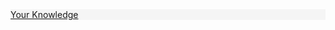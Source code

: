 <html></html>
<header class="header">
  <a href="#" class="logo">Your Knowledge</a>
  </nav>
</header>
<style>
    @import url('https://fonts.googleapis.com/css2?family=Sriracha&display=swap');

body {
  margin: 0;
  box-sizing: border-box;
}
/* CSS for header */
.header {
  display: flex;
  justify-content: space-between;
  align-items: center;
  background-color: #f5f5f5;
}

.header .logo {
  font-size: 35px;
  font-family: 'Sriracha', cursive;
  color: #000;
  text-decoration: none;
  margin-left: 50px;
}

.nav-items {
  display: flex;
  justify-content: space-around;
  align-items: center;
  background-color: #f5f5f5;
  margin-right: 40px;
}

.nav-items a {
  text-decoration: none;
  color: #000;
  padding: 55px 50px;
}
</style>
